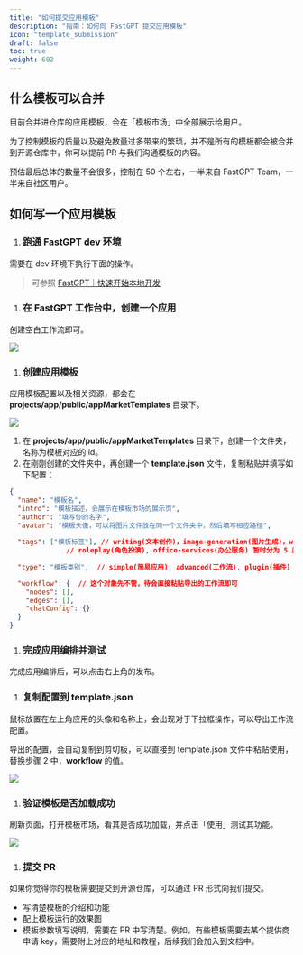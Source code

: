 ```yaml
---
title: "如何提交应用模板"
description: "指南：如何向 FastGPT 提交应用模板"
icon: "template_submission"
draft: false
toc: true
weight: 602
---
```



## 什么模板可以合并

目前合并进仓库的应用模板，会在「模板市场」中全部展示给用户。

为了控制模板的质量以及避免数量过多带来的繁琐，并不是所有的模板都会被合并到开源仓库中，你可以提前 PR 与我们沟通模板的内容。

预估最后总体的数量不会很多，控制在 50 个左右，一半来自 FastGPT Team，一半来自社区用户。

## 如何写一个应用模板

1. ### 跑通 FastGPT dev 环境

需要在 dev 环境下执行下面的操作。

> 可参照 [FastGPT｜快速开始本地开发](https://doc.fastgpt.in/docs/development/intro/)

1. ### 在 FastGPT 工作台中，创建一个应用

创建空白工作流即可。

![](/imgs/template_submission1.png)

1. ### 创建应用模板

应用模板配置以及相关资源，都会在 **projects/app/public/appMarketTemplates** 目录下。

![](/imgs/template_submission2.png)

1. 在 **projects/app/public/appMarketTemplates** 目录下，创建一个文件夹，名称为模板对应的 id。
2. 在刚刚创建的文件夹中，再创建一个 **template.json** 文件，复制粘贴并填写如下配置：

```JSON
{
  "name": "模板名",
  "intro": "模板描述，会展示在模板市场的展示页",
  "author": "填写你的名字",
  "avatar": "模板头像，可以将图片文件放在同一个文件夹中，然后填写相应路径",
  
  "tags": ["模板标签"], // writing(文本创作)，image-generation(图片生成)，web-search(联网搜索),
              // roleplay(角色扮演), office-services(办公服务) 暂时分为 5 类，从中选择相应的标签
  
  "type": "模板类别",  // simple(简易应用), advanced(工作流), plugin(插件)

  "workflow": {  // 这个对象先不管，待会直接粘贴导出的工作流即可
    "nodes": [],
    "edges": [],
    "chatConfig": {}
  }
}
```

1. ### 完成应用编排并测试

完成应用编排后，可以点击右上角的发布。

1. ### 复制配置到 template.json

鼠标放置在左上角应用的头像和名称上，会出现对于下拉框操作，可以导出工作流配置。

导出的配置，会自动复制到剪切板，可以直接到 template.json 文件中粘贴使用，替换步骤 2 中，**workflow** 的值。

![](/imgs/template_submission3.png)

1. ### 验证模板是否加载成功

刷新页面，打开模板市场，看其是否成功加载，并点击「使用」测试其功能。

![](/imgs/template_submission4.png)

1. ### 提交 PR

如果你觉得你的模板需要提交到开源仓库，可以通过 PR 形式向我们提交。

- 写清楚模板的介绍和功能
- 配上模板运行的效果图
- 模板参数填写说明，需要在 PR 中写清楚。例如，有些模板需要去某个提供商申请 key，需要附上对应的地址和教程，后续我们会加入到文档中。